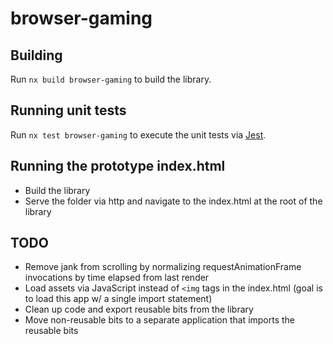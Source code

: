 # browser-gaming

## Building

Run `nx build browser-gaming` to build the library.

## Running unit tests

Run `nx test browser-gaming` to execute the unit tests via [Jest](https://jestjs.io).

## Running the prototype index.html

- Build the library
- Serve the folder via http and navigate to the index.html at the root of the library

## TODO

- Remove jank from scrolling by normalizing requestAnimationFrame invocations by time elapsed from last render
- Load assets via JavaScript instead of `<img` tags in the index.html (goal is to load this app w/ a single import statement)
- Clean up code and export reusable bits from the library
- Move non-reusable bits to a separate application that imports the reusable bits
